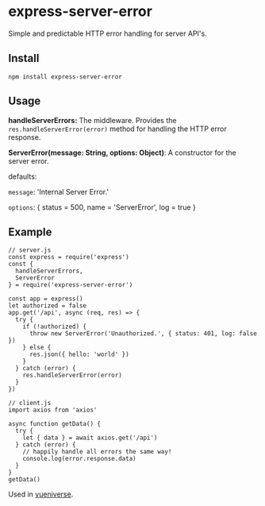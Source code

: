 express-server-error
===================

Simple and predictable HTTP error handling for server API's.



Install
-------------

`npm install express-server-error`

Usage
-------------

**handleServerErrors:** The middleware.  Provides the `res.handleServerError(error)` method for handling the HTTP error response.

**ServerError(message: String, options: Object)**:  A constructor for the server error.

defaults:
  
`message`: 'Internal Server Error.'

`options`: { status = 500, name = 'ServerError', log = true }

Example
-------------
	// server.js
	const express = require('express')
	const {
	  handleServerErrors,
	  ServerError
	} = require('express-server-error')
	
	const app = express()
	let authorized = false
	app.get('/api', async (req, res) => {
	  try {
	    if (!authorized) {
		  throw new ServerError('Unauthorized.', { status: 401, log: false })
		} else {
		  res.json({ hello: 'world' })
		}
	  } catch (error) {
	    res.handleServerError(error)
	  }
	})

	// client.js
	import axios from 'axios'
	
	async function getData() {
	  try {
	    let { data } = await axios.get('/api')
	  } catch (error) {
	    // happily handle all errors the same way!
	    console.log(error.response.data)
	  }
	}
	getData()

Used in [vueniverse](https://github.com/rlindskog/vueniverse).
